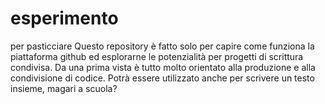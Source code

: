 esperimento
===========

per pasticciare
Questo repository è fatto solo per capire come funziona la piattaforma github ed esplorarne le potenzialità per progetti di scrittura condivisa.
Da una prima vista è tutto molto orientato alla produzione e alla condivisione di codice.
Potrà essere utilizzato anche per scrivere un testo insieme, magari a scuola?

